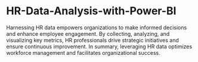# HR-Data-Analysis-with-Power-BI
Harnessing HR data empowers organizations to make informed decisions and enhance employee engagement. By collecting, analyzing, and visualizing key metrics, HR professionals drive strategic initiatives and ensure continuous improvement. In summary, leveraging HR data optimizes workforce management and facilitates organizational success.
